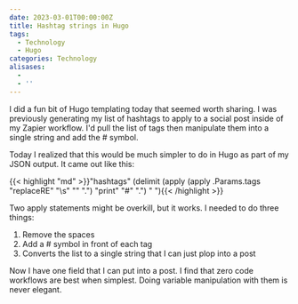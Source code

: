 ```yaml
---
date: 2023-03-01T00:00:00Z
title: Hashtag strings in Hugo
tags:
  - Technology
  - Hugo
categories: Technology
alisases:
  -
  - ''
---
```

I did a fun bit of Hugo templating today that seemed worth sharing. I was previously generating my list of hashtags to apply to a social post inside of my Zapier workflow. I'd pull the list of tags then manipulate them into a single string and add the \# symbol.

Today I realized that this would be much simpler to do in Hugo as part of my JSON output. It came out like this:

{{< highlight "md" >}}"hashtags" (delimit
            (apply (apply .Params.tags "replaceRE" "\\s" "" ".")
                    "print"
                    "#" ".")
                " "){{< /highlight >}}

Two apply statements might be overkill, but it works. I needed to do three things:

1. Remove the spaces
2. Add a \# symbol in front of each tag
3. Converts the list to a single string that I can just plop into a post

Now I have one field that I can put into a post. I find that zero code workflows are best when simplest. Doing variable manipulation with them is never elegant.